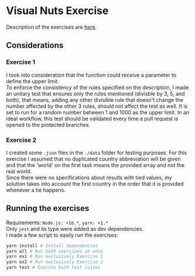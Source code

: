 # Visual Nuts Exercise
Description of the exercises are [here](Exercises.md).

## Considerations
### Exercise 1
I took into consideration that the function could receive a parameter to define the upper limit.  
To enforce the consistency of the rules specified on the description, I made an unitary test that ensures only the rules mentioned (divisble by 3, 5, and both), that means, adding any other divisible rule that doesn't change the number affected by the other 3 rules, should not affect the test as well. It is set to run for a random number between 1 and 1000 as the upper limit. In an ideal workflow, this test should be validated every time a pull request is opened to the protected branches.

### Exercise 2
I created some `.json` files in the `./data` folder for testing purposes. For this exercise I assumed that no duplicated country abbreviation will be given and that the 'world' on the first task means the provided array and not the real world.  
Since there were no specifications about results with tied values, my solution takes into account the first country in the order that it is provided whenever a tie happens.

## Running the exercises
Requirements: `Node.js: +16.*`, `yarn: +1.*`  
Only `jest` and its type were added as dev dependencies.  
I made a few script to easily run the exercises:
```bash
yarn install # Install dependencies
yarn all # Run both exercises at once
yarn ex1 # Run exclusively Exercise 1
yarn ex2 # Run exclusively Exercise 2
yarn test # Execute both test suites
```